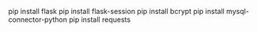 pip install flask
pip install flask-session
pip install bcrypt
pip install mysql-connector-python
pip install requests